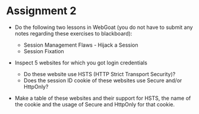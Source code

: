 # Assignment 2

* Do the following two lessons in WebGoat (you do not have to submit any notes regarding these exercises to blackboard):

	* Session Management Flaws - Hijack a Session
	* Session Fixation

* Inspect 5 websites for which you got login credentials
	* Do these website use HSTS (HTTP Strict Transport Security)?
	* Does the session ID cookie of these websites use Secure and/or HttpOnly?

* Make a table of these websites and their support for HSTS, the name of the cookie and the usage of Secure and HttpOnly for that cookie.

	